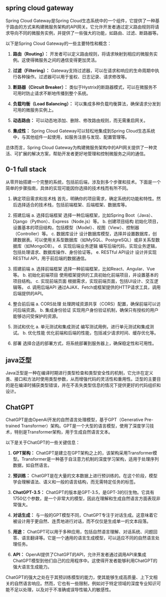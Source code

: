 ## spring cloud gateway
Spring Cloud Gateway是Spring Cloud生态系统中的一个组件，它提供了一种基于路由的方式来构建微服务架构的API网关。它允许开发者通过定义路由规则将请求导向不同的微服务实例，并提供了一些强大的功能，如路由、过滤、断路器等。

以下是Spring Cloud Gateway的一些主要特性和概念：

1. **路由（Routing）：** 开发者可以定义路由规则，将请求映射到相应的微服务实例。这使得微服务之间的通信变得更加灵活。

2. **过滤（Filtering）：** Gateway支持过滤器，可以在请求和响应的生命周期中执行各种操作。过滤器可以用于鉴权、日志记录、请求修改等。

3. **断路器（Circuit Breaker）：** 类似于Hystrix的断路器模式，可以在微服务不可用时防止请求不断地传播到整个系统。

4. **负载均衡（Load Balancing）：** 可以集成多种负载均衡算法，确保请求分发到可用的微服务实例上。

5. **动态路由：** 可以动态地添加、删除、修改路由规则，而无需重启网关。

6. **集成性：** Spring Cloud Gateway可以轻松地集成到Spring Cloud生态系统中，与其他组件一起使用，如服务注册与发现、配置管理等。

总体而言，Spring Cloud Gateway为构建微服务架构中的API网关提供了一种灵活、可扩展的解决方案，帮助开发者更好地管理和控制微服务之间的通信。

## 0-1 full stack

从零开始搭建一个完整的系统，包括前后端，涉及到多个步骤和技术。下面是一个简单的步骤指南，具体的实现可能因你选择的技术栈而有所不同。

 1. 确定项目需求和技术栈
首先，明确你的项目需求，确定系统的功能和特性。然后选择适合的技术栈，包括前端框架、后端框架、数据库等。

 2. 搭建后端
 a. 选择后端框架
选择一种后端框架，比如Spring Boot（Java）、Django（Python）、Express（Node.js）等。
 b. 创建项目结构
初始化项目，设置基本的项目结构，包括模型（Model）、视图（View）、控制器（Controller）等。
 c. 数据库设计
设计数据库模型，选择并设置数据库，创建数据表。可以使用关系型数据库（如MySQL、PostgreSQL）或非关系型数据库（如MongoDB）。
 d. 实现后端业务逻辑
编写后端代码，实现业务逻辑，包括处理请求、数据库操作、身份验证等。
 e. RESTful API设计
设计并实现RESTful API，用于前后端的数据通信。

 3. 搭建前端
 a. 选择前端框架
选择一种前端框架，比如React、Angular、Vue等。
 b. 初始化前端项目
使用框架提供的工具初始化前端项目，并设置基本的项目结构。
 c. 实现前端页面
根据需求，实现前端页面，包括UI设计、交互逻辑等。
 d. 调用后端API
通过AJAX、Fetch或框架提供的HTTP请求工具，调用后端提供的API。

 4. 整合前后端
 a. CORS处理
处理跨域资源共享（CORS）配置，确保前端可以访问后端资源。
 b. 集成身份验证
实现用户身份验证机制，确保只有授权的用户能够访问受保护的资源。

 5. 测试和优化
 a. 单元测试和集成测试
编写测试用例，进行单元测试和集成测试。
 b. 优化性能
优化前端和后端的性能，包括减少请求时间、缓存优化等。

 6. 部署
选择合适的部署方式，将系统部署到服务器上，确保稳定性和可用性。

## java泛型
Java泛型是一种在编译时期进行类型检查和类型安全性的机制，它允许在定义类、接口和方法时使用类型参数，从而增强代码的灵活性和重用性。泛型的主要目的是在编译时捕获类型错误，并在不丢失类型信息的情况下提供更好的代码组织和设计。

## ChatGPT
ChatGPT是由OpenAI开发的自然语言处理模型，基于GPT（Generative Pre-trained Transformer）架构。GPT是一个大型的语言模型，使用了深度学习技术，特别是Transformer架构，用于生成自然语言文本。

以下是关于ChatGPT的一些关键信息：

1. **GPT架构：** ChatGPT是建立在GPT架构之上的，该架构采用Transformer模型。Transformer是一种基于自注意力机制的深度学习架构，适用于处理序列数据，如自然语言。

2. **预训练：** ChatGPT是在大量的文本数据上进行预训练的。在这个阶段，模型学会理解语法、语义和一般的语言结构，而无需特定任务的标签。

3. **ChatGPT-3.5：** ChatGPT的版本是GPT-3.5，是GPT-3的衍生物。它具有1750亿个参数，是一个非常大的模型，因此在理解和生成自然语言方面表现非常强大。

4. **对话生成：** 与一般的GPT模型不同，ChatGPT专注于对话生成。这意味着它被设计用于更自然、连贯地进行对话，而不仅仅是生成单一的文本段落。

5. **用途：** ChatGPT可以用于多种应用，包括自然语言理解、对话系统、问题回答、语言翻译等。它是一个通用的语言生成模型，可以适应不同的自然语言处理任务。

6. **API：** OpenAI提供了ChatGPT的API，允许开发者通过调用API来集成ChatGPT模型到他们自己的应用程序中。这使得开发者能够利用ChatGPT的强大语言生成能力。

ChatGPT的强大之处在于其预训练模型的能力，使其能够生成高质量、上下文相关的自然语言响应。然而，它也有一些限制，例如对于特定领域的深度专业知识可能不足以处理，以及对于不准确或误导性输入的敏感性。
